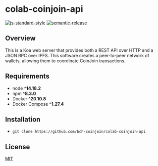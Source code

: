 # colab-coinjoin-api

[![js-standard-style](https://img.shields.io/badge/code%20style-standard-brightgreen.svg)](http://standardjs.com) [![semantic-release](https://img.shields.io/badge/%20%20%F0%9F%93%A6%F0%9F%9A%80-semantic--release-e10079.svg)](https://github.com/semantic-release/semantic-release)

## Overview

This is a Koa web server that provides both a REST API over HTTP and a JSON RPC over IPFS. This software creates a peer-to-peer network of wallets, allowing them to coordinate CoinJoin transactions.

## Requirements

- node **^14.18.2**
- npm **^8.3.0**
- Docker **^20.10.8**
- Docker Compose **^1.27.4**

## Installation

- `git clone https://github.com/bch-coinjoin/colab-coinjoin-api`

## License

[MIT](./LICENSE.md)
